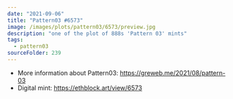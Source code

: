 ```yaml
---
date: "2021-09-06"
title: "Pattern03 #6573"
image: /images/plots/pattern03/6573/preview.jpg
description: "one of the plot of 888s 'Pattern 03' mints"
tags:
  - pattern03
sourceFolder: 239
---
```


- More information about Pattern03: https://greweb.me/2021/08/pattern-03
- Digital mint: https://ethblock.art/view/6573
